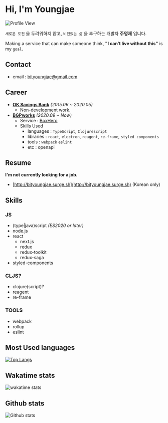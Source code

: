 # Hi, I'm Youngjae

![Profile View](https://en9tw80biy8gbvy.m.pipedream.net)

`새로운 도전` 을 두려워하지 않고, `비전있는 삶` 을 추구하는 개발자 **주영재** 입니다.

Making a service that can make someone think, **"I can’t live without this"** is my `goal`.

## Contact

- email : bityoungjae@gmail.com

## Career
- [**OK Savings Bank**](https://www.oksavingsbank.com/) _(2015.06 ~ 2020.05)_
  - Non-development work.
- [**BGPworks**](https://www.bgpworks.com/) _(2020.09 ~ Now)_
  - Service : [BoxHero](https://www.boxhero.io/)
  - Skills Used
    - languages : `TypeScript`, `Clojurescript`
    - libraries : `react`, `electron`, `reagent`, `re-frame`, `styled components`
    - tools : `webpack` `eslint`
    - etc : openapi

## Resume

**I'm not currently looking for a job.**
- [http://bityoungjae.surge.sh](http://bityoungjae.surge.sh) (Korean only)

## Skills
### JS
- (type|java)script _(ES2020 or later)_
- node.js
- react
  - next.js
  - redux
  - redux-toolkit
  - redux-saga
- styled-components

### CLJS?
- clojure(script)?
- reagent
- re-frame

### TOOLS
- webpack
- rollup
- eslint

## Most Used languages

[![Top Langs](https://github-readme-stats.vercel.app/api/top-langs/?username=BitYoungjae&langs_count=11&hide=XSLT,HTML,CSS)](https://github.com/BitYoungjae/github-readme-stats)

## Wakatime stats

![wakatime stats](https://github-readme-stats.vercel.app/api/wakatime?username=BitYoungjae)

## Github stats

![Github stats](https://github-readme-stats.vercel.app/api?username=BitYoungjae&count_private=true&show_icons=true&cache_seconds=1800&theme=react&line_height=35&custom_title=%EC%A3%BC%EC%98%81%EC%9E%AC%EC%9D%98%20%EA%B9%83%ED%97%99%20%ED%94%84%EB%A1%9C%ED%95%84%20(BitYoungjae's%20Github%20Stats))
